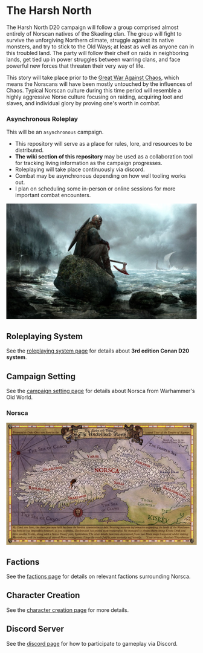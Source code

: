 # The Harsh North
The Harsh North D20 campaign will follow a group comprised almost entirely of Norscan natives of the Skaeling clan. The group will fight to survive the unforgiving Northern climate, struggle against its native monsters, and try to stick to the Old Ways; at least as well as anyone can in this troubled land. The party will follow their cheif on raids in neighboring lands, get tied up in power struggles between warring clans, and face powerful new forces that threaten their very way of life.

This story will take place prior to the [Great War Against Chaos](https://warhammerfantasy.fandom.com/wiki/Great_War_Against_Chaos), which means the Norscans will have been mostly untouched by the influences of Chaos. Typical Norscan culture during this time period will resemble a highly aggressive Norse culture focusing on raiding, acquiring loot and slaves, and individual glory by proving one's worth in combat.

### Asynchronous Roleplay

This will be an `asynchronous` campaign.
- This repository will serve as a place for rules, lore, and resources to be distributed.
- **The wiki section of this repository** may be used as a collaboration tool for tracking living information as the campaign progresses.
- Roleplaying will take place continuously via discord.
- Combat may be asynchronous depending on how well tooling works out.
- I plan on scheduling some in-person or online sessions for more important combat encounters.

![Old World](assets/viking-rock.jpg)

## Roleplaying System
See the [roleplaying system page](roleplaying-system.md) for details about **3rd edition Conan D20 system**.

## Campaign Setting
See the [campaign setting page](campaign-setting.md) for details about Norsca from Warhammer's Old World.

### Norsca
![Norsca](resources/maps/map-norsca-factions.jpg)

## Factions
See the [factions page](factions.md) for details on relevant factions surrounding Norsca.

## Character Creation
See the [character creation page](character-creation.md) for more details.

## Discord Server
See the [discord page](discord.md) for how to participate to gameplay via Discord.

